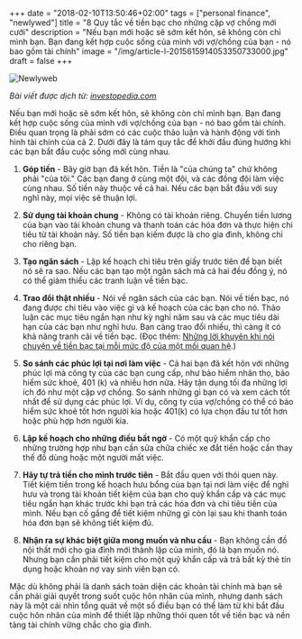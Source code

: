 +++
date = "2018-02-10T13:50:46+02:00"
tags = ["personal finance", "newlywed"]
title = "8 Quy tắc về tiền bạc cho những cặp vợ chồng mới cưới"
description = "Nếu bạn mới hoặc sẽ sớm kết hôn, sẽ không còn chỉ mình bạn. Bạn đang kết hợp cuộc sống của mình với vợ/chồng của bạn - nó bao gồm tài chính"
image = "/img/article-l-2015615914053350733000.jpg"
draft = false
+++

![Newlyweb](/img/photo-1490111718993-d98654ce6cf7.jpg)

*Bài viết được dịch từ: [investopedia.com](https://www.investopedia.com/advisor-network/articles/8-money-rules-newlyweds/)*

Nếu bạn mới hoặc sẽ sớm kết hôn, sẽ không còn chỉ mình bạn. Bạn đang kết hợp cuộc sống của mình với vợ/chồng của bạn - nó bao gồm tài chính. Điều quan trọng là phải sớm có các cuộc thảo luận và hành động với tình hình tài chính của cả 2. Dưới đây là tám quy tắc để khởi đầu đúng hướng khi các bạn bắt đầu cuộc sống mới cùng nhau.

1. **Góp tiền** - Bây giờ bạn đã kết hôn. Tiền là "của chúng ta" chứ không phải "của tôi." Các bạn đang ở cùng một đội, và các đồng đội làm việc cùng nhau. Số tiền này thuộc về cả hai. Nếu các bạn bắt đầu với suy nghĩ này, mọi việc sẽ thuận lợi.

2. **Sử dụng tài khoản chung** - Không có tài khoản riêng. Chuyển tiền lương của bạn vào tài khoản chung và thanh toán các hóa đơn và thực hiện chi tiêu từ tài khoản này. Số tiền bạn kiếm được là cho gia đình, không chỉ cho riêng bạn.

3. **Tạo ngân sách** - Lập kế hoạch chi tiêu trên giấy trước tiên để bạn biết nó sẽ ra sao. Nếu các bạn tạo một ngân sách mà cả hai đều đồng ý, nó có thể giảm thiểu các tranh luận về tiền bạc.

4. **Trao đổi thật nhiều** - Nói về ngân sách của các bạn. Nói về tiền bạc, nó đang được chi tiêu vào việc gì và kế hoạch của các bạn cho nó. Thảo luận các mục tiêu ngắn hạn như kỳ nghỉ năm sau và các mục tiêu dài hạn của các bạn như nghỉ hưu. Bạn càng trao đổi nhiều, thì càng ít có khả năng tranh cãi về tiền bạc. (Đọc thêm: [Những lời khuyên khi nói chuyện về tiền bạc tại mỗi mức độ của một mối quan hệ](https://www.investopedia.com/articles/personal-finance/011916/tips-talking-about-money-every-step-relationship.asp).)

5. **So sánh các phúc lợi tại nơi làm việc** - Cả hai bạn đã kết hôn với những phúc lợi mà công ty của các bạn cung cấp, như bảo hiểm nhân thọ, bảo hiểm sức khoẻ, 401 (k) và nhiều hơn nữa. Hãy tận dụng tối đa những lợi ích đó như một cặp vợ chồng. So sánh những gì bạn có và xem cách tốt nhất để sử dụng các phúc lợi. Ví dụ, công ty của vợ/chồng có thể có bảo hiểm sức khoẻ tốt hơn người kia hoặc 401(k) có lựa chọn đầu tư tốt hơn hoặc phù hợp hơn người kia.

6. **Lập kế hoạch cho những điều bất ngờ** - Có một quỹ khẩn cấp cho những trường hợp như bạn cần sửa chữa chiếc xe đắt tiền hoặc cần thay thế đồ dùng hoặc một người mất việc.

7. **Hãy tự trả tiền cho mình trước tiên** - Bắt đầu quen với thói quen này. Tiết kiệm tiền trong kế hoạch hưu bổng của bạn tại nơi làm việc để nghỉ hưu và trong tài khoản tiết kiệm của bạn cho quỹ khẩn cấp và các mục tiêu ngắn hạn khác trước khi bạn trả các hóa đơn và chi tiêu tiền của mình. Nếu bạn cố gắng để tiết kiệm những gì còn lại sau khi thanh toán hóa đơn bạn sẽ không tiết kiệm đủ.

8. **Nhận ra sự khác biệt giữa mong muốn và nhu cầu** - Bạn không cần đồ nội thất mới cho gia đình mới thành lập của mình, đó là bạn muốn nó. Nhưng bạn cần phải tiết kiệm cho một quỹ khẩn cấp và trả bất kỳ thẻ tín dụng hoặc khoản nợ vay sinh viên bạn có.

Mặc dù không phải là danh sách toàn diện các khoản tài chính mà bạn sẽ cần phải giải quyết trong suốt cuộc hôn nhân của mình, nhưng danh sách này là một cái nhìn tổng quát về một số điều bạn có thể làm từ khi bắt đầu cuộc hôn nhân của mình để thiết lập những thói quen tốt về tiền bạc và nền tảng tài chính vững chắc cho gia đình.